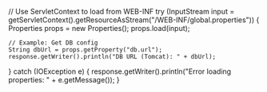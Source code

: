 // Use ServletContext to load from WEB-INF
try (InputStream input = getServletContext().getResourceAsStream("/WEB-INF/global.properties")) {
    Properties props = new Properties();
    props.load(input);
    
    // Example: Get DB config
    String dbUrl = props.getProperty("db.url");
    response.getWriter().println("DB URL (Tomcat): " + dbUrl);
} catch (IOException e) {
    response.getWriter().println("Error loading properties: " + e.getMessage());
}
